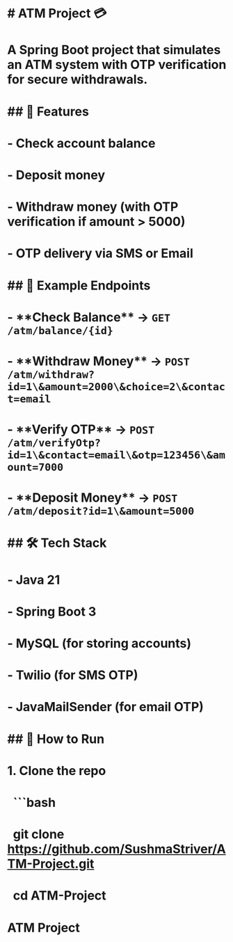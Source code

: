 # \# ATM Project 💳

# 

# A Spring Boot project that simulates an ATM system with OTP verification for secure withdrawals.

# 

# \## 🚀 Features

# \- Check account balance  

# \- Deposit money  

# \- Withdraw money (with OTP verification if amount > 5000)  

# \- OTP delivery via SMS or Email  

# 

# \## 📌 Example Endpoints

# \- \*\*Check Balance\*\* → `GET /atm/balance/{id}`  

# \- \*\*Withdraw Money\*\* → `POST /atm/withdraw?id=1\&amount=2000\&choice=2\&contact=email`  

# \- \*\*Verify OTP\*\* → `POST /atm/verifyOtp?id=1\&contact=email\&otp=123456\&amount=7000`  

# \- \*\*Deposit Money\*\* → `POST /atm/deposit?id=1\&amount=5000`  

# 

# \## 🛠 Tech Stack

# \- Java 21  

# \- Spring Boot 3  

# \- MySQL (for storing accounts)  

# \- Twilio (for SMS OTP)  

# \- JavaMailSender (for email OTP)  

# 

# \## 📂 How to Run

# 1\. Clone the repo  

# &nbsp;  ```bash

# &nbsp;  git clone https://github.com/SushmaStriver/ATM-Project.git

# &nbsp;  cd ATM-Project

# ATM Project

